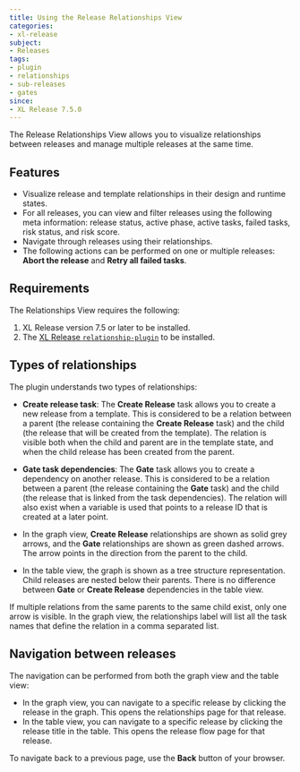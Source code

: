 ```yaml
---
title: Using the Release Relationships View
categories:
- xl-release
subject:
- Releases
tags:
- plugin
- relationships
- sub-releases
- gates
since:
- XL Release 7.5.0
---
```


The Release Relationships View allows you to visualize relationships between releases and manage multiple releases at the same time.

## Features

* Visualize release and template relationships in their design and runtime states.
* For all releases, you can view and filter releases using the following meta information: release status, active phase, active tasks, failed tasks, risk status, and risk score.
* Navigate through releases using their relationships.
* The following actions can be performed on one or multiple releases: **Abort the release** and **Retry all failed tasks**.

## Requirements

The Relationships View requires the following:

1. XL Release version 7.5 or later to be installed.
1. The [XL Release `relationship-plugin`](https://dist.xebialabs.com/customer/xl-release/plugins/xlr-relationships-plugin/7.5.0/) to be installed.

## Types of relationships

The plugin understands two types of relationships:

* **Create release task**: The **Create Release** task allows you to create a new release from a template. This is considered to be a relation between a parent (the release containing the **Create Release** task) and the child (the release that will be created from the template). The relation is visible both when the child and parent are in the template state, and when the child release has been created from the parent.
* **Gate task dependencies**: The **Gate** task allows you to create a dependency on another release. This is considered to be a relation between a parent (the release containing the **Gate** task) and the child (the release that is linked from the task dependencies). The relation will also exist when a variable is used that points to a release ID that is created at a later point.

* In the graph view, **Create Release** relationships are shown as solid grey arrows, and the **Gate** relationships are shown as green dashed arrows. The arrow points in the direction from the parent to the child.
* In the table view, the graph is shown as a tree structure representation. Child releases are nested below their parents. There is no difference between **Gate** or **Create Release** dependencies in the table view.

If multiple relations from the same parents to the same child exist, only one arrow is visible. In the graph view, the relationships label will list all the task names that define the relation in a comma separated list.

## Navigation between releases

The navigation can be performed from both the graph view and the table view:

* In the graph view, you can navigate to a specific release by clicking the release in the graph. This opens the relationships page for that release.
* In the table view, you can navigate to a specific release by clicking the release title in the table. This opens the release flow page for that release.

To navigate back to a previous page, use the **Back** button of your browser.
